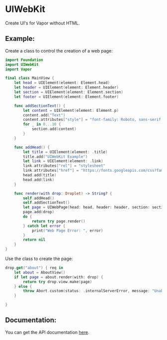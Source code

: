 # UIWebKit

Create UI's for Vapor without HTML.

## Example:

Create a class to control the creation of a web page:

```swift
import Foundation
import UIWebKit
import Vapor

final class MainView {
    let head = UIElement(element: Element.head)
    let header = UIElement(element: Element.header)
    let section = UIElement(element: Element.section)
    let footer = UIElement(element: Element.footer)

    func addSectionText() {
        let content = UIElement(element: Element.p)
        content.add("Text")
        content.attributes["style"] = "font-family: Roboto, sans-serif;"
        for _ in 0...10 {
            section.add(content)
        }
    }

    func addHead() {
        let title = UIElement(element: .title)
        title.add("UIWebKit Example")
        let link = UIElement(element: .link)
        link.attributes["rel"] = "stylesheet"
        link.attributes["href"] = "https://fonts.googleapis.com/css?family=Roboto"
        head.add(title)
        head.add(link)
    }

    func render(with drop: Droplet) -> String? {
        self.addHead()
        self.addSectionText()
        let page = UIWebPage(head: head, header: header, section: section, footer: footer)
        page.add(drop)
        do {
            return try page.render()
        } catch let error {
            print("Web Page Error: ", error)
        }
        return nil
    }
}
```

Use the class to create the page:

```swift
drop.get("about") { req in
    let about = AboutView()
    if let page = about.render(with: drop) {
        return try drop.view.make(page)
    } else {
        throw Abort.custom(status: .internalServerError, message: "Unable to Create Page.")
    }

}
```
## Documentation:

You can get the API documentation [here](https://calebkleveter.github.io/UIWebKit-Docs/).
